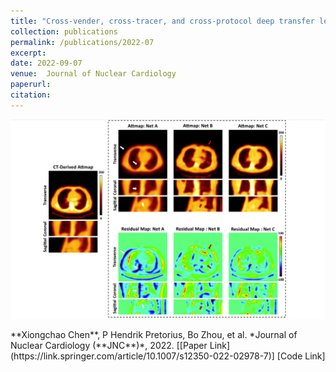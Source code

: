 ```yaml
---
title: "Cross-vender, cross-tracer, and cross-protocol deep transfer learning for attenuation map generation of cardiac SPECT"
collection: publications
permalink: /publications/2022-07
excerpt: 
date: 2022-09-07
venue:  Journal of Nuclear Cardiology
paperurl:  
citation: 
---
```

<p align="center">
  <img width="700" src="../figures/2022-JNC-Chen2.png">
</p>
**Xiongchao Chen**, P Hendrik Pretorius, Bo Zhou, et al. *Journal of Nuclear Cardiology (**JNC**)*, 2022.  
[[Paper Link](https://link.springer.com/article/10.1007/s12350-022-02978-7)] [Code Link]

